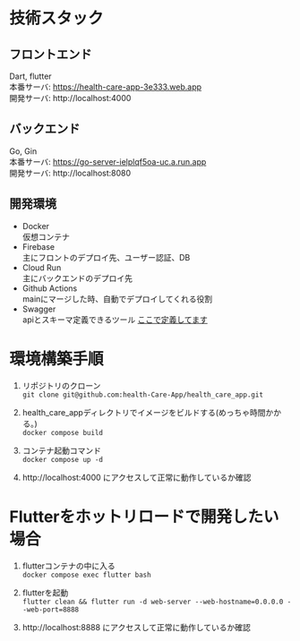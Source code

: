 # 技術スタック
## フロントエンド
Dart, flutter  
本番サーバ: https://health-care-app-3e333.web.app  
開発サーバ: http://localhost:4000  
## バックエンド
Go, Gin  
本番サーバ: https://go-server-ielplqf5oa-uc.a.run.app  
開発サーバ: http://localhost:8080  
## 開発環境
- Docker  
  仮想コンテナ
- Firebase  
  主にフロントのデプロイ先、ユーザー認証、DB
- Cloud Run  
  主にバックエンドのデプロイ先
- Github Actions  
  mainにマージした時、自動でデプロイしてくれる役割
- Swagger  
  apiとスキーマ定義できるツール [ここで定義してます](https://app.swaggerhub.com/apis/SUISAN0731_1/healthCareAppApi/1.0.0)
# 環境構築手順
1. リポジトリのクローン  
`git clone git@github.com:health-Care-App/health_care_app.git`
  
2. health_care_appディレクトリでイメージをビルドする(めっちゃ時間かかる。)  
`docker compose build`
  
3. コンテナ起動コマンド  
`docker compose up -d`

4. http://localhost:4000 にアクセスして正常に動作しているか確認  
# Flutterをホットリロードで開発したい場合
1. flutterコンテナの中に入る  
`docker compose exec flutter bash`

2. flutterを起動  
`flutter clean && flutter run -d web-server --web-hostname=0.0.0.0 --web-port=8888`

3. http://localhost:8888 にアクセスして正常に動作しているか確認 
